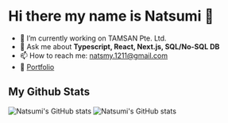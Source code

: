 # Hi there my name is Natsumi 👋

- 🔭 I’m currently working on TAMSAN Pte. Ltd.
- 💬 Ask me about **Typescript, React, Next.js, SQL/No-SQL DB**
- 📫 How to reach me: natsmy.1211@gmail.com
- 🎨 [Portfolio](https://www.notion.so/natsumih/Natsumi-H-s-Portfolio-b60b2867b5aa4ebea9c7cdee04d628c1)

## My Github Stats
![Natsumi's GitHub stats](https://github-readme-stats.vercel.app/api?username=natsumi-h&layout=compact&theme=cobalt)
![Natsumi's GitHub stats](https://github-readme-stats.vercel.app/api/top-langs/?username=natsumi-h&layout=compact&theme=cobalt)
